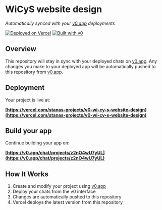 # WiCyS website design

*Automatically synced with your [v0.app](https://v0.app) deployments*

[![Deployed on Vercel](https://img.shields.io/badge/Deployed%20on-Vercel-black?style=for-the-badge&logo=vercel)](https://vercel.com/stanas-projects/v0-wi-cy-s-website-design)
[![Built with v0](https://img.shields.io/badge/Built%20with-v0.app-black?style=for-the-badge)](https://v0.app/chat/projects/z2nO4wU7yUL)

## Overview

This repository will stay in sync with your deployed chats on [v0.app](https://v0.app).
Any changes you make to your deployed app will be automatically pushed to this repository from [v0.app](https://v0.app).

## Deployment

Your project is live at:

**[https://vercel.com/stanas-projects/v0-wi-cy-s-website-design](https://vercel.com/stanas-projects/v0-wi-cy-s-website-design)**

## Build your app

Continue building your app on:

**[https://v0.app/chat/projects/z2nO4wU7yUL](https://v0.app/chat/projects/z2nO4wU7yUL)**

## How It Works

1. Create and modify your project using [v0.app](https://v0.app)
2. Deploy your chats from the v0 interface
3. Changes are automatically pushed to this repository
4. Vercel deploys the latest version from this repository